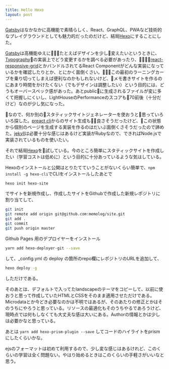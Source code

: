 ```yaml
---
title: Hello Hexo
layout: post
---
```


[Gatsby](https://www.gatsbyjs.org/)はなかなかに高機能で素晴らしく、React、GraphQL、PWAなど技術的なプレイグラウンドとしても魅力的だったのだけど、結局[Hexo](https://hexo.io/)にすることにした。
<!-- more -->
[Gatsby](https://www.gatsbyjs.org/)は高機能ゆえにたとえばデザインを少し変えたいというときに、[Typography](http://kyleamathews.github.io/typography.js/)の実装上でどう変更するかを調べる必要があったり、[react-responsive-grid](https://github.com/KyleAMathews/react-responsive-grid)とかバンドルされてるReact Componentがどんな実装になっているかを確認したりとか、とにかく面倒くさい。この最初のラーニングカーブを乗り切ってしまえば便利なのかもしれないけど、メモ書きサイトを作るのにあまり時間をかけたくない（でもデザインは調整したい）という目的には、どうもオーバースペック感があった。あとpublicに生成されるファイルが変に多くて把握しにくいし、LightHouseのPerformanceのスコアも70前後（十分だけど）なのが少し気になった。

なので、何か別のスタティックサイトジェネレーターを使おうと思っていろいろ探した。[preact cli](https://github.com/developit/preact-cli)からのサイト生成も良さそうだったけど、この状態から個別のページを生成する実装を作るのはだいぶ面倒くさそうだったので諦めた。[jekyll](https://jekyllrb.com/)は必要十分な感じはあるけど実装がRubyなので、できればNode.jsで実装されているものを使いたい。

それで結局[Hexo](https://hexo.io/)を試している。今のところ簡単にスタティックサイトを作成したい（学習コストは低めに）という目的に十分あっているような気はしている。

Hexoのインストールと公開はとりたてていうことがないくらい簡単で、`npm install -g hexo-cli`でCLIをインストールしたあとで

```bash
hexo init hexo-site
```

でサイトを新規作成し、作成したサイトをGithubで作成した新規レポジトリに割り当てして、

```bash
git init
git remote add origin git@github.com:memolog/site.git
git add .
git commit
git push origin master
```

Github Pages 用のデプロイヤーをインストール

```bash
yarn add hexo-deployer-git --save
```
して、_config.yml の deploy の箇所のrepo欄にレポジトリのURLを追加して、

```bash
hexo deploy -g
```
しただけである。

そのあとは、デフォルトで入ってたlandscapeのテーマをコピーして、以前に使おうと思って作成していたHTMLとCSSをそのまま適用させただけである。Microdataとか今どき必要なのかは不明ではあるが、そのあたりの修正とかはそのうちにやろうと思っている。リソースの最適化もそのうちやるであろうけど、現時点では何もしなくても大丈夫な感は大いにある。Authorの情報とかは少しは必要かなと思っている。

あとは `yarn add hexo-prism-plugin --save` してコードのハイライトをprismにしたくらいかな。

ejsのフォーマットは初めて利用するので、少し変な感じはあるけれど、このくらいの学習は全く問題ない。やはり始めるときはこのくらいの手軽さがいいなと思う。
